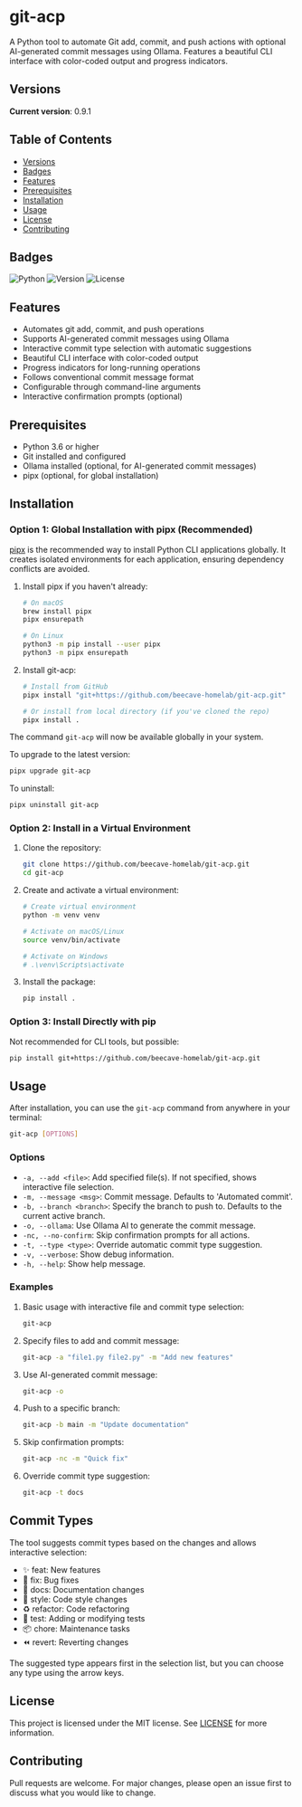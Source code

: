 # git-acp

A Python tool to automate Git add, commit, and push actions with optional AI-generated commit messages using Ollama. Features a beautiful CLI interface with color-coded output and progress indicators.

## Versions

**Current version**: 0.9.1

## Table of Contents

- [Versions](#versions)
- [Badges](#badges)
- [Features](#features)
- [Prerequisites](#prerequisites)
- [Installation](#installation)
- [Usage](#usage)
- [License](#license)
- [Contributing](#contributing)

## Badges

![Python](https://img.shields.io/badge/python-3.6%2B-blue)
![Version](https://img.shields.io/badge/version-0.9.1-brightgreen)
![License](https://img.shields.io/badge/license-MIT-green)

## Features

- Automates git add, commit, and push operations
- Supports AI-generated commit messages using Ollama
- Interactive commit type selection with automatic suggestions
- Beautiful CLI interface with color-coded output
- Progress indicators for long-running operations
- Follows conventional commit message format
- Configurable through command-line arguments
- Interactive confirmation prompts (optional)

## Prerequisites

- Python 3.6 or higher
- Git installed and configured
- Ollama installed (optional, for AI-generated commit messages)
- pipx (optional, for global installation)

## Installation

### Option 1: Global Installation with pipx (Recommended)

[pipx](https://pypa.github.io/pipx/) is the recommended way to install Python CLI applications globally. It creates isolated environments for each application, ensuring dependency conflicts are avoided.

1. Install pipx if you haven't already:

    ```bash
    # On macOS
    brew install pipx
    pipx ensurepath

    # On Linux
    python3 -m pip install --user pipx
    python3 -m pipx ensurepath
    ```

2. Install git-acp:

    ```bash
    # Install from GitHub
    pipx install "git+https://github.com/beecave-homelab/git-acp.git"

    # Or install from local directory (if you've cloned the repo)
    pipx install .
    ```

The command `git-acp` will now be available globally in your system.

To upgrade to the latest version:

```bash
pipx upgrade git-acp
```

To uninstall:

```bash
pipx uninstall git-acp
```

### Option 2: Install in a Virtual Environment

1. Clone the repository:

    ```bash
    git clone https://github.com/beecave-homelab/git-acp.git
    cd git-acp
    ```

2. Create and activate a virtual environment:

    ```bash
    # Create virtual environment
    python -m venv venv

    # Activate on macOS/Linux
    source venv/bin/activate

    # Activate on Windows
    # .\venv\Scripts\activate
    ```

3. Install the package:

    ```bash
    pip install .
    ```

### Option 3: Install Directly with pip

Not recommended for CLI tools, but possible:

```bash
pip install git+https://github.com/beecave-homelab/git-acp.git
```

## Usage

After installation, you can use the `git-acp` command from anywhere in your terminal:

```bash
git-acp [OPTIONS]
```

### Options

- `-a, --add <file>`: Add specified file(s). If not specified, shows interactive file selection.
- `-m, --message <msg>`: Commit message. Defaults to 'Automated commit'.
- `-b, --branch <branch>`: Specify the branch to push to. Defaults to the current active branch.
- `-o, --ollama`: Use Ollama AI to generate the commit message.
- `-nc, --no-confirm`: Skip confirmation prompts for all actions.
- `-t, --type <type>`: Override automatic commit type suggestion.
- `-v, --verbose`: Show debug information.
- `-h, --help`: Show help message.

### Examples

1. Basic usage with interactive file and commit type selection:

    ```bash
    git-acp
    ```

2. Specify files to add and commit message:

    ```bash
    git-acp -a "file1.py file2.py" -m "Add new features"
    ```

3. Use AI-generated commit message:

    ```bash
    git-acp -o
    ```

4. Push to a specific branch:

    ```bash
    git-acp -b main -m "Update documentation"
    ```

5. Skip confirmation prompts:

    ```bash
    git-acp -nc -m "Quick fix"
    ```

6. Override commit type suggestion:

    ```bash
    git-acp -t docs
    ```

## Commit Types

The tool suggests commit types based on the changes and allows interactive selection:

- ✨ feat: New features
- 🐛 fix: Bug fixes
- 📝 docs: Documentation changes
- 💎 style: Code style changes
- ♻️ refactor: Code refactoring
- 🧪 test: Adding or modifying tests
- 📦 chore: Maintenance tasks
- ⏪ revert: Reverting changes

The suggested type appears first in the selection list, but you can choose any type using the arrow keys.

## License

This project is licensed under the MIT license. See [LICENSE](LICENSE) for more information.

## Contributing

Pull requests are welcome. For major changes, please open an issue first to discuss what you would like to change.
